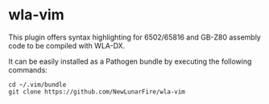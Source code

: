 # wla-vim

This plugin offers syntax highlighting for 6502/65816 and GB-Z80 assembly code to be compiled with WLA-DX.

It can be easily installed as a Pathogen bundle by executing the following commands:
```
cd ~/.vim/bundle
git clone https://github.com/NewLunarFire/wla-vim
```
